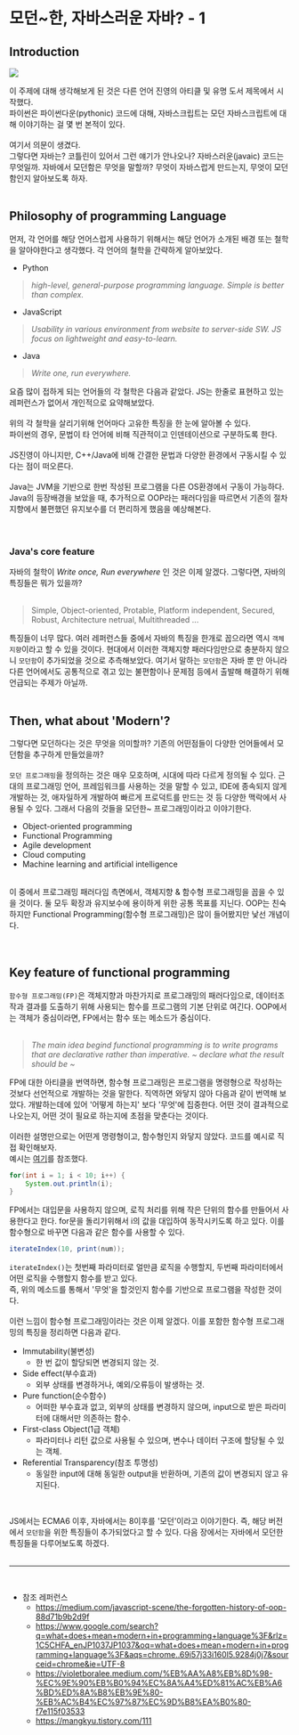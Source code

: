 # 모던~한, 자바스러운 자바? - 1

## Introduction

<img src="/kenneth/images/MVC/mvc_work_flow.png">


이 주제에 대해 생각해보게 된 것은 다른 언어 진영의 아티클 및 유명 도서 제목에서 시작했다.<br>
파이썬은 파이썬다운(pythonic) 코드에 대해, 자바스크립트는 모던 자바스크립트에 대해 이야기하는 걸 몇 번 본적이 있다.<br><br>
여기서 의문이 생겼다.<br>
그렇다면 자바는? 코틀린이 있어서 그런 얘기가 안나오나? 자바스러운(javaic) 코드는 무엇일까. 자바에서 모던함은 무엇을 말할까? 무엇이 자바스럽게 만드는지, 무엇이 모던함인지 알아보도록 하자.<br>
<br>

## Philosophy of programming Language 

먼저, 각 언어를 해당 언어스럽게 사용하기 위해서는 해당 언어가 소개된 배경 또는 철학을 알아야한다고 생각했다. 각 언어의 철학을 간략하게 알아보았다.<br>

- Python

> _high-level, general-purpose programming language. Simple is better than complex._

- JavaScript
> _Usability in various environment from website to server-side SW. JS focus on lightweight and easy-to-learn._

- Java
> _Write one, run everywhere._

요즘 많이 접하게 되는 언어들의 각 철학은 다음과 같았다. JS는 한줄로 표현하고 있는 레퍼런스가 없어서 개인적으로 요약해보았다.<br>
<br>
위의 각 철학을 살리기위해 언어마다 고유한 특징을 한 눈에 알아볼 수 있다.<br>
파이썬의 경우, 문법이 타 언어에 비해 직관적이고 인덴테이션으로 구분하도록 한다.<br>
<br>
JS진영이 아니지만, C++/Java에 비해 간결한 문법과 다양한 환경에서 구동시킬 수 있다는 점이 떠오른다.<br>
<br>
Java는 JVM을 기반으로 한번 작성된 프로그램을 다른 OS환경에서 구동이 가능하다. Java의 등장배경을 보았을 때, 추가적으로 OOP라는 패러다임을 따르면서 기존의 절차지향에서 불편했던 유지보수를 더 편리하게 했음을 예상해본다.<br>
<br><br>


### Java's core feature
자바의 철학이 _Write once, Run everywhere_ 인 것은 이제 알겠다. 그렇다면, 자바의 특징들은 뭐가 있을까?<br>
<br>
> Simple, Object-oriented, Protable, Platform independent, Secured, Robust, Architecture netrual, Multithreaded ... 

특징들이 너무 많다. 여러 레퍼런스들 중에서 자바의 특징을 한개로 꼽으라면 역시 `객체지향`이라고 할 수 있을 것이다. 현대에서 이러한 객체지향 패러다임만으로 충분하지 않으니 `모던함`이 추가되었을 것으로 추측해보았다. 여기서 말하는 `모던함`은 자바 뿐 만 아니라 다른 언어에서도 공통적으로 겪고 있는 불편함이나 문제점 등에서 출발해 해결하기 위해 언급되는 주제가 아닐까.
<br>
<br>


## Then, what about 'Modern'?
그렇다면 모던하다는 것은 무엇을 의미할까? 기존의 어떤점들이 다양한 언어들에서 모던함을 추구하게 만들었을까?<br>
<br>
`모던 프로그래밍`을 정의하는 것은 매우 모호하며, 시대에 따라 다르게 정의될 수 있다. 근대의 프로그래밍 언어, 프레임워크를 사용하는 것을 말할 수 있고, IDE에 종속되지 않게 개발하는 것, 애자일하게 개발하여 빠르게 프로덕트를 만드는 것 등 다양한 맥락에서 사용될 수 있다. 그래서 다음의 것들을 모던한~ 프로그래밍이라고 이야기한다.<br>

- Object-oriented programming
- Functional Programming
- Agile development
- Cloud computing
- Machine learning and artificial intelligence

<br>
이 중에서 프로그래밍 패러다임 측면에서, 객체지향 & 함수형 프로그래밍을 꼽을 수 있을 것이다. 둘 모두 확장과 유지보수에 용이하게 위한 공통 목표를 지닌다. OOP는 친숙하지만 Functional Programming(함수형 프로그래밍)은 많이 들어봤지만 낯선 개념이다.<br>
<br>
<br>

## Key feature of functional programming

`함수형 프로그래밍(FP)`은 객체지향과 마찬가지로 프로그래밍의 패러다임으로, 데이터조작과 결과를 도출하기 위해 사용되는 함수를 프로그램의 기본 단위로 여긴다. OOP에서는 객체가 중심이라면, FP에서는 함수 또는 메소드가 중심이다.<br>
<br>
> _The main idea begind functional programming is to write programs that are declarative rather than imperative. ~ declare what the result should be ~_

FP에 대한 아티클을 번역하면, 함수형 프로그래밍은 프로그램을 명령형으로 작성하는 것보다 선언적으로 개발하는 것을 말한다. 직역하면 와닿지 않아 다음과 같이 번역해 보았다. 개발하는데에 있어 '어떻게 하는지' 보다 '무엇'에 집중한다. 어떤 것이 결과적으로 나오는지, 어떤 것이 필요로 하는지에 초점을 맞춘다는 것이다.
<br><br>
이러한 설명만으로는 어떤게 명령형이고, 함수형인지 와닿지 않았다. 코드를 예시로 직접 확인해보자.<br> 예시는 [여기](https://mangkyu.tistory.com/111)를 참조했다.
```Java
for(int i = 1; i < 10; i++) {
    System.out.println(i);
}
```
FP에서는 대입문을 사용하지 않으며, 로직 처리를 위해 작은 단위의 함수를 만들어서 사용한다고 한다. for문을 돌리기위해서 i의 값을 대입하여 동작시키도록 하고 있다. 이를 함수형으로 바꾸면 다음과 같은 함수를 사용할 수 있다.<br>
```Java
iterateIndex(10, print(num));
```
`iterateIndex()`는 첫번째 파라미터로 얼만큼 로직을 수행할지, 두번째 파라미터에서 어떤 로직을 수행할지 함수를 받고 있다.<br>
즉, 위의 메소드를 통해서 '무엇'을 할것인지 함수를 기반으로 프로그램을 작성한 것이다.<br>
<br>
이런 느낌이 함수형 프로그래밍이라는 것은 이제 알겠다. 이를 포함한 함수형 프로그래밍의 특징을 정리하면 다음과 같다.<br>

- Immutability(불변성)
    - 한 번 값이 할당되면 변경되지 않는 것.
- Side effect(부수효과)
    - 외부 상태를 변경하거나, 예외/오류등이 발생하는 것.
- Pure function(순수함수)
    - 어떠한 부수효과 없고, 외부의 상태를 변경하지 않으며, input으로 받은 파라미터에 대해서만 의존하는 함수.
- First-class Object(1급 객체)
    - 파라미터나 리턴 값으로 사용될 수 있으며, 변수나 데이터 구조에 할당될 수 있는 객체.
- Referential Transparency(참조 투명성)
    - 동일한 input에 대해 동일한 output을 반환하며, 기존의 값이 변경되지 않고 유지된다.

<br>

JS에서는 ECMA6 이후, 자바에서는 8이후를 '모던'이라고 이야기한다. 즉, 해당 버전에서 `모던함`을 위한 특징들이 추가되었다고 할 수 있다. 다음 장에서는 자바에서 모던한 특징들을 다루어보도록 하겠다.
<br>
<br>

---

<br>







- 참조 레퍼런스
    - https://medium.com/javascript-scene/the-forgotten-history-of-oop-88d71b9b2d9f
    - https://www.google.com/search?q=what+does+mean+modern+in+programming+language%3F&rlz=1C5CHFA_enJP1037JP1037&oq=what+does+mean+modern+in+programming+language%3F&aqs=chrome..69i57j33i160l5.9284j0j7&sourceid=chrome&ie=UTF-8
    - https://violetboralee.medium.com/%EB%AA%A8%EB%8D%98-%EC%9E%90%EB%B0%94%EC%8A%A4%ED%81%AC%EB%A6%BD%ED%8A%B8%EB%9E%80-%EB%AC%B4%EC%97%87%EC%9D%B8%EA%B0%80-f7e115f03533
    - https://mangkyu.tistory.com/111
